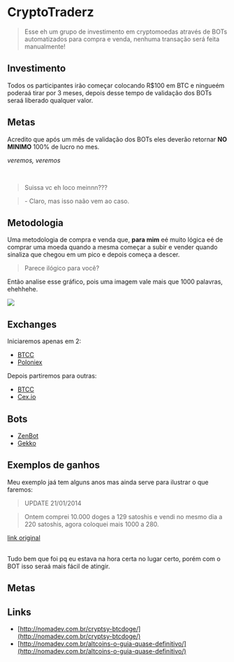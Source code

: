 # CryptoTraderz

> Esse eh um grupo de investimento em cryptomoedas através de BOTs automatizados para compra e venda, nenhuma transação será feita manualmente!

## Investimento

Todos os participantes irão começar colocando R$100 em BTC e ningueém poderaá tirar por 3 meses, depois desse tempo de validação dos BOTs seraá liberado qualquer valor.

## Metas

Acredito que após um mês de validação dos BOTs eles deverão retornar **NO MINIMO** 100% de lucro no mes.

*veremos, veremos*

<br>

> Suissa vc eh loco meinnn???

> \- Claro, mas isso naão vem ao caso.


## Metodologia

Uma metodologia de compra e venda que, **para mim** eé muito lógica eé de comprar uma moeda quando a mesma começar a subir e vender quando sinaliza que chegou em um pico e depois começa a descer.

> Parece ilógico para você?


Então analise esse gráfico, pois uma imagem vale mais que 1000 palavras, ehehhehe.

![](https://cloud.githubusercontent.com/assets/106763/18077269/4f5deefc-6e39-11e6-9e3e-6d4bba583c03.png)

## Exchanges

Iniciaremos apenas em 2:

- [BTCC](https://www.btcc.com/)
- [Poloniex](https://poloniex.com/)

Depois partiremos para outras:

- [BTCC](https://www.bitstamp.net/)
- [Cex.io](https://cex.io/)

## Bots

- [ZenBot](https://github.com/carlos8f/zenbot)
- [Gekko](https://github.com/askmike/gekko/)


## Exemplos de ganhos

Meu exemplo jaá tem alguns anos mas ainda serve para ilustrar o que faremos:

> UPDATE 21/01/2014

> Ontem comprei 10.000 doges a 129 satoshis e vendi no mesmo dia a 220 satoshis, agora coloquei mais 1000 a 280.

[link original](http://nomadev.com.br/cryptsy-btcdoge/)

<br>
Tudo bem que foi pq eu estava na hora certa no lugar certo, porém com o BOT isso seraá mais fácil de atingir.

## Metas

## Links

- [http://nomadev.com.br/cryptsy-btcdoge/](http://nomadev.com.br/cryptsy-btcdoge/)
- [http://nomadev.com.br/altcoins-o-guia-quase-definitivo/](http://nomadev.com.br/altcoins-o-guia-quase-definitivo/)
